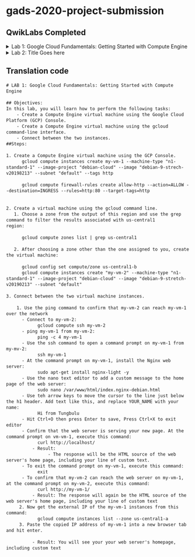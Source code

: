 <!-- Change title below -->

# gads-2020-project-submission

## QwikLabs Completed

<details>
  <!-- The complete lab title goes here 👇🏾-->
  <summary>Lab 1: Google Cloud Fundamentals: Getting Started with Compute Engine
</summary>
  <!-- Provide path to the screenshot here. Example 👇🏾-->
  <img src="screenshots/example_screenshot.png">
</details>

<details>
  <!-- The complete lab title goes here 👇🏾-->
  <summary>Lab 2: Title Goes here</summary>
  <!-- Provide path to the screenshot here. Example 👇🏾-->
  <img src="screenshots/example_screenshot.png">
</details>

## Translation code

```
# LAB 1: Google Cloud Fundamentals: Getting Started with Compute Engine

## Objectives:
In this lab, you will learn how to perform the following tasks:
    - Create a Compute Engine virtual machine using the Google Cloud Platform (GCP) Console.
    - Create a Compute Engine virtual machine using the gcloud command-line interface.
    - Connect between the two instances.
##Steps:

1. Create a Compute Engine virtual machine using the GCP Console.
      gcloud compute instances create my-vm-1 --machine-type "n1-standard-1" --image-project "debian-cloud" --image "debian-9-strech-v20198213" --subnet "default" --tags http
      
      gcloud compute firewall-rules create allow-http --action=ALLOW --destination=INGRESS --rules=http:80 --target-tags=http
      
      
2. Create a virtual machine using the gcloud command line.
   1. Choose a zone from the output of this region and use the grep command to filter the results associated with us-central1           region:
   
      gcloud compute zones list | grep us-central1
      
   2. After choosing a zone other than the one assigned to you, create the virtual machine:
   
      gcloud config set compute/zone us-central1-b
      gcloud compute instances create "my-vm-2" --machine-type "n1-standard-1" --image-project "debian-cloud" --image "debian-9-stretch-v20190213" --subnet "default"
      
3. Connect between the two virtual machine instances.
    
    1. Use the ping command to confirm that my-vm-2 can reach my-vm-1 over the network
      - Connect to my-vm-2:
            gcloud compute ssh my-vm-2
      - ping my-vm-1 from my-vm-2:
            ping -c 4 my-vm-1
      - Use the ssh command to open a command prompt on my-vm-1 from my-mv-2:
            ssh my-vm-1
      - At the command prompt on my-vm-1, install the Nginx web server:
            sudo apt-get install nginx-light -y
      - Use the nano text editor to add a custom message to the home page of the web server:
            sudo nano /var/www/html/index.nginx-debian.html
      - Use teh arrow keys to move the cursor to the line just below the h1 header. Add text like this, and replace YOUR_NAME with your name:
            Hi from Tungbulu
      - Hit Ctrl+O then press Enter to save, Press Ctrl+X to exit editor
      - Confirm that the web server is serving your new page. At the command prompt on vm-vm-1, execute this command:
            curl http://localhost/
          - Result:
                - The response will be the HTML source of the web server's home page, including your line of custom text.
      - To exit the command prompt on my-vm-1, execute this command:
            exit
      - To confirm that my-vm-2 can reach the web server on my-vm-1, at the command prompt on my-vm-2, execute this command:
            curl http://my-vm-1/
          - Result: The response will again be the HTML source of the web server's home page, including your line of custom text
     2. Now get the external IP of the my-vm-1 instances from this command:
            gcloud compute instances list --zone us-central1-a
     3. Paste the copied IP address of my-vm-1 into a new browser tab and hit enter. 
     
          - Result: You will see your your web server's homepage, including custom text
```
